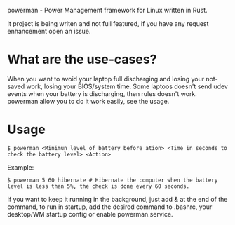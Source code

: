powerman - Power Management framework for Linux written in Rust.

It project is being writen and not full featured, if you have any request enhancement open an issue.

# What are the use-cases?

When you want to avoid your laptop full discharging and losing your not-saved work, losing your BIOS/system time. Some laptoos doesn't send udev events when your battery is discharging, then rules doesn't work. powerman allow you to do it work easily, see the usage.

# Usage

`$ powerman <Minimun level of battery before ation> <Time in seconds to check the battery level> <Action>`

Example:

```
$ powerman 5 60 hibernate # Hibernate the computer when the battery level is less than 5%, the check is done every 60 seconds.
```

If you want to keep it running in the background, just add & at the end of the command, to run in startup, add the desired command to .bashrc, your desktop/WM startup config or enable powerman.service.
